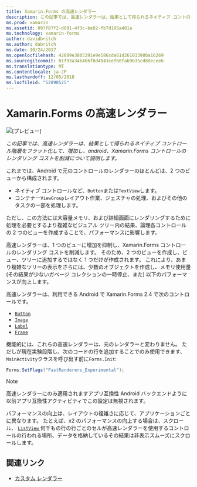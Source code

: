 ```yaml
---
title: Xamarin.Forms の高速レンダラー
description: この記事では、高速レンダラーは、結果として得られるネイティブ コントロール階層をフラット化して、増加し、android、Xamarin.Forms コントロールのレンダリング コストを削減について説明します。
ms.prod: xamarin
ms.assetid: 097f87f2-d891-4f3c-be02-fb7d195a481a
ms.technology: xamarin-forms
author: davidbritch
ms.author: dabritch
ms.date: 10/24/2017
ms.openlocfilehash: 42889e3805391e9e586cda61d26103398ba16269
ms.sourcegitcommit: 01f93a34b466f8d4043cef68fab9b35cd8decee6
ms.translationtype: MT
ms.contentlocale: ja-JP
ms.lasthandoff: 12/05/2018
ms.locfileid: "52898525"
---
```

# <a name="xamarinforms-fast-renderers"></a>Xamarin.Forms の高速レンダラー

![[プレビュー]](~/media/shared/preview.png)

_この記事では、高速レンダラーは、結果として得られるネイティブ コントロール階層をフラット化して、増加し、android、Xamarin.Forms コントロールのレンダリング コストを削減について説明します。_

これまでは、Android で元のコントロールのレンダラーのほとんどは、2 つのビューから構成されます。

- ネイティブ コントロールなど、`Button`または`TextView`します。
- コンテナー`ViewGroup`レイアウト作業、ジェスチャの処理、およびその他のタスクの一部を処理します。

ただし、この方法には大容量メモリ、および詳細画面にレンダリングするために処理を必要とするより複雑なビジュアル ツリー内の結果、論理各コントロールの 2 つのビューを作成することで、パフォーマンスに影響します。

高速レンダラーは、1 つのビューに増加を抑制し、Xamarin.Forms コントロールのレンダリング コストを削減します。 そのため、2 つのビューを作成し、ビュー、ツリーに追加するではなく 1 つだけが作成されます。 これにより、あまり複雑なツリーの表示をさらには、少数のオブジェクトを作成し、メモリ使用量 (その結果が少ないガベージ コレクションの一時停止、また) 以下のパフォーマンスが向上します。

高速レンダラーは、利用できる Android で Xamarin.Forms 2.4 で次のコントロールです。

- [`Button`](xref:Xamarin.Forms.Button)
- [`Image`](xref:Xamarin.Forms.Image)
- [`Label`](xref:Xamarin.Forms.Label)
- [`Frame`](xref:Xamarin.Forms.Frame)

機能的には、これらの高速レンダラーは、元のレンダラーと変わりません。 ただしが現在実験段階し、次のコードの行を追加することでのみ使用できます、`MainActivity`クラスを呼び出す前に`Forms.Init`:

```csharp
Forms.SetFlags("FastRenderers_Experimental");
```

> [!NOTE]
> 高速レンダラーにのみ適用されますアプリ互換性 Android バックエンドように以前アプリ互換性アクティビティでこの設定は無視されます。

パフォーマンスの向上は、レイアウトの複雑さに応じて、アプリケーションごとに異なります。 たとえば、x2 のパフォーマンスの向上する場合は、スクロール、 [ `ListView` ](xref:Xamarin.Forms.ListView)何千もの行の行ごとのセルが高速レンダラーを使用するコントロールの行われる場所、データを格納しているその結果は非表示スムーズにスクロールします。


## <a name="related-links"></a>関連リンク

- [カスタム レンダラー](~/xamarin-forms/app-fundamentals/custom-renderer/index.md)
